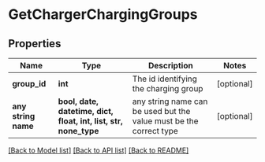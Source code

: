 # GetChargerChargingGroups


## Properties
Name | Type | Description | Notes
------------ | ------------- | ------------- | -------------
**group_id** | **int** | The id identifying the charging group | [optional] 
**any string name** | **bool, date, datetime, dict, float, int, list, str, none_type** | any string name can be used but the value must be the correct type | [optional]

[[Back to Model list]](../README.md#documentation-for-models) [[Back to API list]](../README.md#documentation-for-api-endpoints) [[Back to README]](../README.md)


